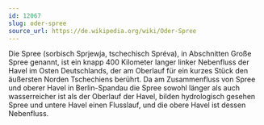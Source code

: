 ```yaml
---
id: 12067
slug: oder-spree
source_url: https://de.wikipedia.org/wiki/Oder-Spree
---
```


Die Spree (sorbisch Sprjewja, tschechisch Spréva), in Abschnitten Große Spree genannt, ist ein knapp 400 Kilometer langer linker Nebenfluss der Havel im Osten Deutschlands, der am Oberlauf für ein kurzes Stück den äußersten Norden Tschechiens berührt. Da am Zusammenfluss von Spree und oberer Havel in Berlin-Spandau die Spree sowohl länger als auch wasserreicher ist als der Oberlauf der Havel, bilden hydrologisch gesehen Spree und untere Havel einen Flusslauf, und die obere Havel ist dessen Nebenfluss.
